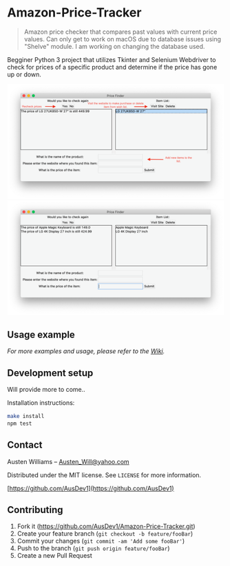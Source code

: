 # Amazon-Price-Tracker
> Amazon price checker that compares past values with current price values.
> Can only get to work on macOS due to database issues using "Shelve" module. I am working on changing the database used.

Begginer Python 3 project that utilizes Tkinter and Selenium Webdriver to check for prices of a specific product and determine if the price has gone up or down.

![](https://github.com/AusDev1/Amazon-Price-Tracker/blob/master/Wiki/Description.png)
![](https://github.com/AusDev1/Amazon-Price-Tracker/blob/master/Wiki/gui.png)

## Usage example

_For more examples and usage, please refer to the [Wiki][wiki]._

## Development setup

Will provide more to come..


Installation instructions:

```sh
make install
npm test
```

## Contact

Austen Williams  – Austen_Will@yahoo.com

Distributed under the MIT license. See ``LICENSE`` for more information.

[https://github.com/AusDev1](https://github.com/AusDev1)

## Contributing

1. Fork it (<https://github.com/AusDev1/Amazon-Price-Tracker.git>)
2. Create your feature branch (`git checkout -b feature/fooBar`)
3. Commit your changes (`git commit -am 'Add some fooBar'`)
4. Push to the branch (`git push origin feature/fooBar`)
5. Create a new Pull Request

<!-- Markdown link & img dfn's -->
[npm-image]: https://img.shields.io/npm/v/datadog-metrics.svg?style=flat-square
[npm-url]: https://npmjs.org/package/datadog-metrics
[npm-downloads]: https://img.shields.io/npm/dm/datadog-metrics.svg?style=flat-square
[travis-image]: https://img.shields.io/travis/dbader/node-datadog-metrics/master.svg?style=flat-square
[travis-url]: https://travis-ci.org/dbader/node-datadog-metrics
[wiki]: https://github.com/AusDev1/Amazon-Price-Tracker/wiki

